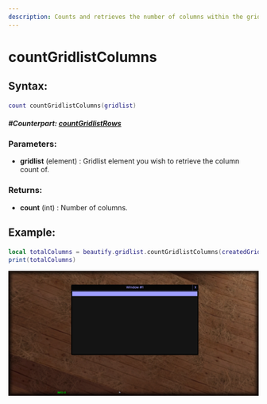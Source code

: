 ```yaml
---
description: Counts and retrieves the number of columns within the gridlist.
---
```


# countGridlistColumns

## **Syntax:**

```lua
count countGridlistColumns(gridlist)
```

#### _**\#Counterpart:**_ [_**countGridlistRows**_](countgridlistrows.md)

### **Parameters:**

* **gridlist** \(element\) : Gridlist element you wish to retrieve the column count of.

### **Returns:**

* **count** \(int\) : Number of columns.

## **Example:**

```lua
local totalColumns = beautify.gridlist.countGridlistColumns(createdGridlist)
print(totalColumns)
```

![](../../.gitbook/assets/countgridlistcolumns.png)


